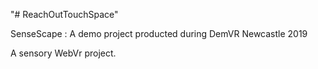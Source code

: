 "# ReachOutTouchSpace" 

SenseScape : A demo project producted during DemVR Newcastle 2019

A sensory WebVr project.
